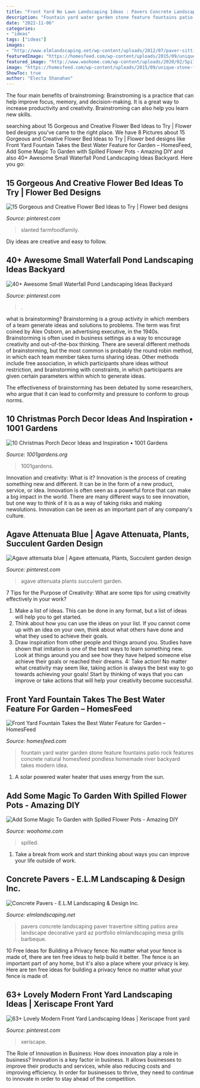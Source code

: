 ```yaml
---
title: "Front Yard No Lawn Landscaping Ideas : Pavers Concrete Landscaping Paver Travertine Sitting Patios Area Landscape Decorative Yard Az Portfolio Elmlandscaping Mesa Grills Barbeque"
description: "Fountain yard water garden stone feature fountains patio rock features concrete natural homesfeed pondless homemade river backyard takes modern idea"
date: "2022-11-06"
categories:
- "ideas"
tags: ["ideas"]
images:
- "http://www.elmlandscaping.net/wp-content/uploads/2012/07/paver-sitting-area.jpg"
featuredImage: "https://homesfeed.com/wp-content/uploads/2015/09/unique-stone-front-yard-fountain-idea-with-greenery-and-concrete-patio.jpg"
featured_image: "http://www.woohome.com/wp-content/uploads/2020/02/Spilled-Flowers-Pots-13.jpg"
image: "https://homesfeed.com/wp-content/uploads/2015/09/unique-stone-front-yard-fountain-idea-with-greenery-and-concrete-patio.jpg"
ShowToc: true
author: "Electa Shanahan"
---
```



The four main benefits of brainstroming:
Brainstroming is a practice that can help improve focus, memory, and decision-making. It is a great way to increase productivity and creativity. Brainstroming can also help you learn new skills.

	

		
searching about 15 Gorgeous and Creative Flower Bed Ideas to Try | Flower bed designs you've came to the right place. We have 8 Pictures about 15 Gorgeous and Creative Flower Bed Ideas to Try | Flower bed designs like Front Yard Fountain Takes the Best Water Feature for Garden – HomesFeed, Add Some Magic To Garden with Spilled Flower Pots - Amazing DIY and also 40+ Awesome Small Waterfall Pond Landscaping Ideas Backyard. Here you go:
		
    
## 15 Gorgeous And Creative Flower Bed Ideas To Try | Flower Bed Designs

<img loading=lazy src="https://i.pinimg.com/736x/20/23/fd/2023fd8509233be18d562b9f249984c5.jpg" onerror="this.onerror=null;this.src='https://tse3.mm.bing.net/th?id=OIP.w1NT7cnN8j7cLcTzq3ajKQHaJ3&amp;pid=15.1';" alt="15 Gorgeous and Creative Flower Bed Ideas to Try | Flower bed designs">

_Source: pinterest.com_

>slanted farmfoodfamily. 

	

Diy ideas are creative and easy to follow.

    
## 40+ Awesome Small Waterfall Pond Landscaping Ideas Backyard

<img loading=lazy src="https://i.pinimg.com/736x/a1/55/d3/a155d383387774ddf5deaa78f48d3209.jpg" onerror="this.onerror=null;this.src='https://tse4.mm.bing.net/th?id=OIP.tZ_5FojkQjgvVI92xFeDbgHaLH&amp;pid=15.1';" alt="40+ Awesome Small Waterfall Pond Landscaping Ideas Backyard">

_Source: pinterest.com_

>. 

	

what is brainstorming?
Brainstorming is a group activity in which members of a team generate ideas and solutions to problems. The term was first coined by Alex Osborn, an advertising executive, in the 1940s. Brainstorming is often used in business settings as a way to encourage creativity and out-of-the-box thinking. 
There are several different methods of brainstorming, but the most common is probably the round robin method, in which each team member takes turns sharing ideas. Other methods include free association, in which participants share ideas without restriction, and brainstorming with constraints, in which participants are given certain parameters within which to generate ideas. 

The effectiveness of brainstorming has been debated by some researchers, who argue that it can lead to conformity and pressure to conform to group norms.

    
## 10 Christmas Porch Decor Ideas And Inspiration • 1001 Gardens

<img loading=lazy src="https://www.1001gardens.org/wp-content/uploads/2015/12/1001gardens.org-christmas-porch-idea.jpg" onerror="this.onerror=null;this.src='https://tse4.mm.bing.net/th?id=OIP.xSs1Es6lj_ot3h0HXf-DRgHaLL&amp;pid=15.1';" alt="10 Christmas Porch Decor Ideas and Inspiration • 1001 Gardens">

_Source: 1001gardens.org_

>1001gardens. 

	

Innovation and creativity: What is it?
Innovation is the process of creating something new and different. It can be in the form of a new product, service, or idea. Innovation is often seen as a powerful force that can make a big impact in the world. There are many different ways to see innovation, but one way to think of it is as a way of taking risks and making newolutions. Innovation can be seen as an important part of any company's culture.

    
## Agave Attenuata Blue | Agave Attenuata, Plants, Succulent Garden Design

<img loading=lazy src="https://i.pinimg.com/736x/76/4d/f7/764df7002d46df669f6771f2b908c4f7.jpg" onerror="this.onerror=null;this.src='https://tse4.mm.bing.net/th?id=OIP.Uiaqy1H0YwzdDLq3lBj9egHaJ3&amp;pid=15.1';" alt="Agave attenuata blue | Agave attenuata, Plants, Succulent garden design">

_Source: pinterest.com_

>agave attenuata plants succulent garden. 

	

7 Tips for the Purpose of Creativity: What are some tips for using creativity effectively in your work?
1. Make a list of ideas. This can be done in any format, but a list of ideas will help you to get started.
2. Think about how you can use the ideas on your list. If you cannot come up with an idea on your own, think about what others have done and what they used to achieve their goals.
3. Draw inspiration from other people and things around you. Studies have shown that imitation is one of the best ways to learn something new. Look at things around you and see how they have helped someone else achieve their goals or reached their dreams.
4: Take action! No matter what creativity may seem like, taking action is always the best way to go towards achieving your goals! Start by thinking of ways that you can improve or take actions that will help your creativity become successful.

    
## Front Yard Fountain Takes The Best Water Feature For Garden – HomesFeed

<img loading=lazy src="https://homesfeed.com/wp-content/uploads/2015/09/unique-stone-front-yard-fountain-idea-with-greenery-and-concrete-patio.jpg" onerror="this.onerror=null;this.src='https://tse4.mm.bing.net/th?id=OIP.pYVrRBv8JidwMXQBrrlgigHaEK&amp;pid=15.1';" alt="Front Yard Fountain Takes the Best Water Feature for Garden – HomesFeed">

_Source: homesfeed.com_

>fountain yard water garden stone feature fountains patio rock features concrete natural homesfeed pondless homemade river backyard takes modern idea. 

	

1. A solar powered water heater that uses energy from the sun.

    
## Add Some Magic To Garden With Spilled Flower Pots - Amazing DIY

<img loading=lazy src="http://www.woohome.com/wp-content/uploads/2020/02/Spilled-Flowers-Pots-13.jpg" onerror="this.onerror=null;this.src='https://tse4.mm.bing.net/th?id=OIP.a5VJPFyQYM2lTf21j1uN1gHaNK&amp;pid=15.1';" alt="Add Some Magic To Garden with Spilled Flower Pots - Amazing DIY">

_Source: woohome.com_

>spilled. 

	

1. Take a break from work and start thinking about ways you can improve your life outside of work.

    
## Concrete Pavers - E.L.M Landscaping &amp; Design Inc.

<img loading=lazy src="http://www.elmlandscaping.net/wp-content/uploads/2012/07/paver-sitting-area.jpg" onerror="this.onerror=null;this.src='https://tse2.mm.bing.net/th?id=OIP.jt8XOy9kGM-xVcaJf0wrYAHaF7&amp;pid=15.1';" alt="Concrete Pavers - E.L.M Landscaping &amp; Design Inc.">

_Source: elmlandscaping.net_

>pavers concrete landscaping paver travertine sitting patios area landscape decorative yard az portfolio elmlandscaping mesa grills barbeque. 

	

10 Free Ideas for Building a Privacy fence: No matter what your fence is made of, there are ten free ideas to help build it better.
The fence is an important part of any home, but it's also a place where your privacy is key. Here are ten free ideas for building a privacy fence no matter what your fence is made of.

    
## 63+ Lovely Modern Front Yard Landscaping Ideas | Xeriscape Front Yard

<img loading=lazy src="https://i.pinimg.com/736x/56/b1/87/56b1873d7c836016b1b0a7f1965655a6.jpg" onerror="this.onerror=null;this.src='https://tse1.mm.bing.net/th?id=OIP.os9OJTWWqWee_NhmxQe1CwHaJ3&amp;pid=15.1';" alt="63+ Lovely Modern Front Yard Landscaping Ideas | Xeriscape front yard">

_Source: pinterest.com_

>xeriscape. 

	

The Role of Innovation in Business: How does innovation play a role in business?
Innovation is a key factor in business. It allows businesses to improve their products and services, while also reducing costs and improving efficiency. In order for businesses to thrive, they need to continue to innovate in order to stay ahead of the competition.

